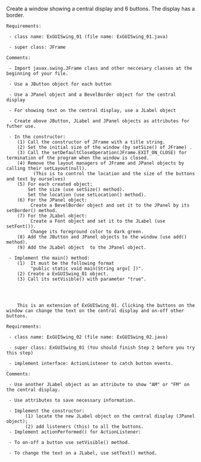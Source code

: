 Create a window showing a central display and 6 buttons. The display has a border.

    Requirements:

     - class name: ExGUISwing_01 (file name: ExGUISwing_01.java)

     - super class: JFrame

    Comments:

     - Import javax.swing.JFrame class and other neccesary classes at the beginning of your file.

     - Use a JButton object for each button

     - Use a JPanel object and a BevelBorder object for the central display

     - For showing text on the central display, use a JLabel object

     - Create above JButton, JLabel and JPanel objects as attributes for futher use.

     - In the constructor:
        (1) Call the constructor of JFrame with a title string.
        (2) Set the initial size of the window (by setSize() of JFrame) .
        (3) Call the setDefaultCloseOperation(JFrame.EXIT_ON_CLOSE) for termination of the program when the window is closed.
        (4) Remove the layout managers of JFrame and JPanel objects by calling their setLayout(null).
              (This is to control the location and the size of the buttons and text by ourselves)
        (5) For each created object:
            Set the size (use setSize() method).
            Set the location (use setLocation() method).
        (6) For the JPanel object:
             Create a BevelBorder object and set it to the JPanel by its setBorder() method.
        (7) For the JLabel object:
             Create a Font object and set it to the JLabel (use setFont()).
             Change its foreground color to dark green.
        (8) Add the JButton and JPanel objects to the window (use add() method).
        (9) Add the JLabel object  to the JPanel object.

     - Implement the main() method:
        (1)  It must be the following format
             "public static void main(String argv[ ])".
        (2) Create a ExGUISwing_01 object.
        (3) Call its setVisible() with parameter "true".
        
        
        
        
        This is an extension of ExGUISwing_01. Clicking the buttons on the window can change the text on the central display and on-off other buttons.

    Requirements:

     - class name: ExGUISwing_02 (file name: ExGUISwing_02.java)

     - super class: ExGUISwing_01 (You should finish Step 2 before you try this step)

     - implement interface: ActionListener to catch button events.

    Comments:

     - Use another JLabel object as an attribute to show "AM" or "FM" on the central display.

     - Use attributes to save necessary information.

     - Implement the constructor:
           (1) locate the new JLabel object on the central display (JPanel object);
           (2) add listeners (this) to all the buttons.
     - Implement actionPerformed() for ActionListener:

     - To on-off a button use setVisible() method.

     - To change the text on a JLabel, use setText() method.
